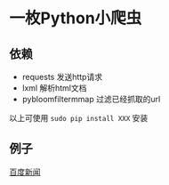 # 一枚Python小爬虫

## 依赖

* requests 发送http请求
* lxml 解析html文档
* pybloomfiltermmap 过滤已经抓取的url

以上可使用 `sudo pip install XXX` 安装

## 例子

[百度新闻](baidu_news.py)
